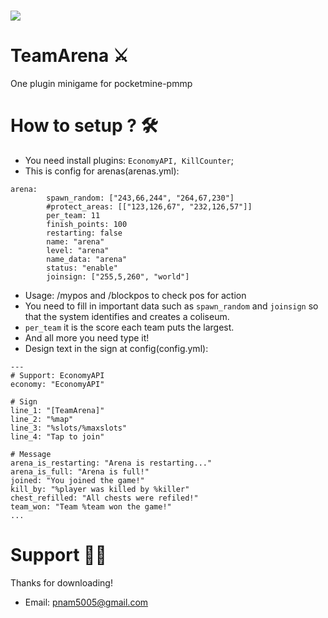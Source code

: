 # <img src= http://arenateam.com/wp-content/uploads/2016/04/ARena-team-2.png >
# TeamArena ⚔ 
One plugin minigame for pocketmine-pmmp

# How to setup ? 🛠
- You need install plugins: ```EconomyAPI, KillCounter```;
- This is config for arenas(arenas.yml):
```
arena: 
        spawn_random: ["243,66,244", "264,67,230"]
        #protect_areas: [["123,126,67", "232,126,57"]]
        per_team: 11
        finish_points: 100
        restarting: false
        name: "arena"              
        level: "arena"
        name_data: "arena"
        status: "enable"  
        joinsign: ["255,5,260", "world"]        
```
- Usage: /mypos and /blockpos to check pos for action
- You need to fill in important data such as ```spawn_random``` and ```joinsign``` so that the system identifies and creates a coliseum.
- ```per_team``` it is the score each team puts the largest.
- And all more you need type it!
- Design text in the sign at config(config.yml):
```
---
# Support: EconomyAPI
economy: "EconomyAPI"

# Sign
line_1: "[TeamArena]"
line_2: "%map"
line_3: "%slots/%maxslots"
line_4: "Tap to join"

# Message
arena_is_restarting: "Arena is restarting..."  
arena_is_full: "Arena is full!"
joined: "You joined the game!"
kill_by: "%player was killed by %killer"
chest_refilled: "All chests were refiled!"
team_won: "Team %team won the game!"
...
```

# Support 💁‍♂️
Thanks for downloading!
- Email: pnam5005@gmail.com


